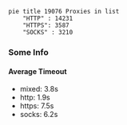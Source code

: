 
```mermaid
pie title 19076 Proxies in list
    "HTTP" : 14231
    "HTTPS": 3587
    "SOCKS" : 3210
```

### Some Info
#### Average Timeout

- mixed: 3.8s
- http: 1.9s
- https: 7.5s
- socks: 6.2s